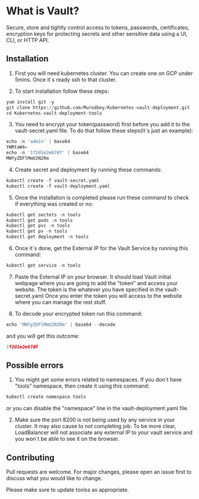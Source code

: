 # What is Vault?

Secure, store and tightly control access to tokens, passwords, certificates, encryption keys for protecting secrets and other sensitive data using a UI, CLI, or HTTP API.

## Installation

1. First you will need kubernetes cluster. You can create one on GCP under 5mins. Once it`s ready ssh to that cluster.

2. To start installation follow these steps:

```python
yum install git -y
git clone https://github.com/Murodbey/Kubernetes-vault-deployment.git
cd Kubernetes-vault-deployment-tools
```

3. You need to encrypt your token(password) first before you add it to the vault-secret.yaml file.
To do that follow these steps(It`s just an example):

```python
echo -n 'admin' | base64
YWRtaW4=
echo -n '1f2d1e2e67df' | base64
MWYyZDFlMmU2N2Rm
```

4. Create secret and deployment by running these commands:

```python
kubectl create -f vault-secret.yaml
kubectl create -f vault-deployment.yaml
```
5. Once the installation is completed please run these command to check if everything was created or no:

```python
kubectl get sectets -n tools
kubectl get pods -n tools
kubectl get pvc -n tools
kubectl get pv -n tools
kubectl get deployment -n tools
```
6. Once it`s done, get the External IP for the Vault Service by running this command:

```python
kubectl get service -n tools
```

7. Paste the External IP on your browser. It should load Vault initial webpage where you are going to add the "token" and access your website. The token is the whatever you have specified in the vault-secret.yaml 
Once you enter the token you will access to the website where you can manage the rest stuff.

8. To decode your encrypted token run this command:

```python
echo 'MWYyZDFlMmU2N2Rm' | base64 --decode
```

and you will get this outcome:

```python
1f2d1e2e67df
```

## Possible errors

1. You might get some errors related to namespaces. If you don`t have "tools" namespace, then create it using this command:

```python
kubectl create namespace tools
```

or you can disable the "namespace" line in the vault-deployment.yaml file.

2. Make sure the port 8200 is not being used by any service in your cluster. It may also cause to not completing job. To be more clear, LoadBalancer will not associate any external IP to your vault service and you won`t be able to see it on the browser.


## Contributing
Pull requests are welcome. For major changes, please open an issue first to discuss what you would like to change.

Please make sure to update toolss as appropriate.
